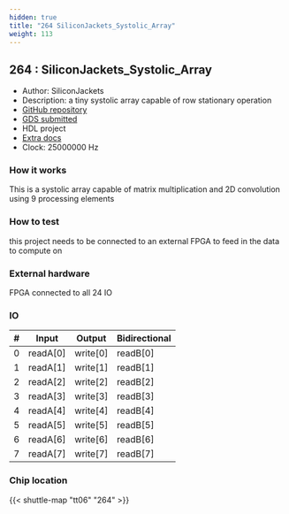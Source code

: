 ```yaml
---
hidden: true
title: "264 SiliconJackets_Systolic_Array"
weight: 113
---
```


## 264 : SiliconJackets_Systolic_Array

* Author: SiliconJackets
* Description: a tiny systolic array capable of row stationary operation
* [GitHub repository](https://github.com/SiliconJackets/tt06-verilog-template)
* [GDS submitted](https://github.com/SiliconJackets/tt06-verilog-template/actions/runs/8731442471)
* HDL project
* [Extra docs](None)
* Clock: 25000000 Hz

<!---

This file is used to generate your project datasheet. Please fill in the information below and delete any unused
sections.

You can also include images in this folder and reference them in the markdown. Each image must be less than
512 kb in size, and the combined size of all images must be less than 1 MB.
-->


### How it works

This is a systolic array capable of matrix multiplication and 2D convolution using 9 processing elements

### How to test

this project needs to be connected to an external FPGA to feed in the data to compute on

### External hardware

FPGA connected to all 24 IO


### IO

| # | Input          | Output         | Bidirectional   |
| - | -------------- | -------------- | --------------- |
| 0 | readA[0] | write[0] | readB[0] |
| 1 | readA[1] | write[1] | readB[1] |
| 2 | readA[2] | write[2] | readB[2] |
| 3 | readA[3] | write[3] | readB[3] |
| 4 | readA[4] | write[4] | readB[4] |
| 5 | readA[5] | write[5] | readB[5] |
| 6 | readA[6] | write[6] | readB[6] |
| 7 | readA[7] | write[7] | readB[7] |

### Chip location

{{< shuttle-map "tt06" "264" >}}
